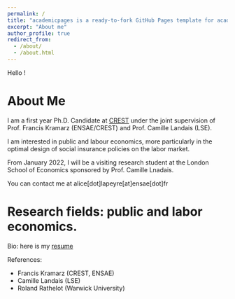 ```yaml
---
permalink: /
title: "academicpages is a ready-to-fork GitHub Pages template for academic personal websites"
excerpt: "About me"
author_profile: true
redirect_from: 
  - /about/
  - /about.html
---
```


Hello ! 

# About Me

I am a first year Ph.D. Candidate at [CREST](https://crest.science) under the joint supervision of Prof. Francis Kramarz (ENSAE/CREST) and Prof. Camille Landais (LSE). 

I am interested in public and labour economics, more particularly in the optimal design of social insurance policies on the labor market.

From January 2022, I will be a visiting research student at the London School of Economics sponsored by Prof. Camille Lnadais. 

You can contact me at alice[dot]lapeyre[at]ensae[dot]fr

# Research fields: public and labor economics.

Bio: here is my [resume](https://crest.science)

References: 
- Francis Kramarz (CREST, ENSAE)
- Camille Landais (LSE)
- Roland Rathelot (Warwick University)
